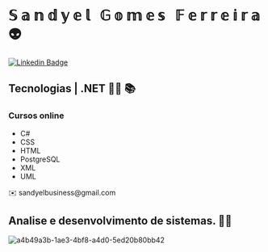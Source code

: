 <h1> &Sopf; &aopf; &nopf; &dopf; &yopf; &eopf; &lopf; &nbsp; &Gopf; &oopf; &mopf; &eopf; &sopf; &nbsp; &Fopf; &eopf; &ropf; &ropf; &eopf; &iopf; &ropf; &aopf;  👽</h1> 


[![Linkedin Badge](https://img.shields.io/badge/-sandyelgomes-blue?style=flat-square&logo=Linkedin&logoColor=white&link=https://www.linkedin.com/in/sandyelgomes)](https://www.linkedin.com/in/sandyelgomes)



<!DOCTYPE html>
<html>
<head>
 

</head>
<body>
<h2>Tecnologias | .NET 👨‍💻  📚  </h2>


<p>
 <h3>Cursos online </h3>
   <ul> 
      <li>C#</li>    
      <li>CSS</li>
      <li>HTML</li>
      <li>PostgreSQL</li>
      <li>XML</li>
      <li>UML</li>
   </ul>
</p>
<p> ✉️ sandyelbusiness@gmail.com</p>

<h2> Analise e desenvolvimento de sistemas. 👨‍🎓 </h2>


![a4b49a3b-1ae3-4bf8-a4d0-5ed20b80bb42](https://user-images.githubusercontent.com/40548971/113466669-f9baf200-9413-11eb-8a66-0a857bdc5f36.png)

 

</body>
</html>




